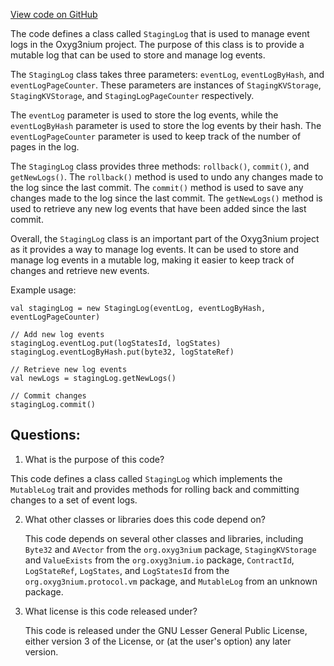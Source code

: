 [View code on GitHub](https://github.com/oxyg3nium/oxyg3nium/protocol/src/main/scala/org/oxyg3nium/protocol/vm/event/StagingLog.scala)

The code defines a class called `StagingLog` that is used to manage event logs in the Oxyg3nium project. The purpose of this class is to provide a mutable log that can be used to store and manage log events. 

The `StagingLog` class takes three parameters: `eventLog`, `eventLogByHash`, and `eventLogPageCounter`. These parameters are instances of `StagingKVStorage`, `StagingKVStorage`, and `StagingLogPageCounter` respectively. 

The `eventLog` parameter is used to store the log events, while the `eventLogByHash` parameter is used to store the log events by their hash. The `eventLogPageCounter` parameter is used to keep track of the number of pages in the log. 

The `StagingLog` class provides three methods: `rollback()`, `commit()`, and `getNewLogs()`. The `rollback()` method is used to undo any changes made to the log since the last commit. The `commit()` method is used to save any changes made to the log since the last commit. The `getNewLogs()` method is used to retrieve any new log events that have been added since the last commit. 

Overall, the `StagingLog` class is an important part of the Oxyg3nium project as it provides a way to manage log events. It can be used to store and manage log events in a mutable log, making it easier to keep track of changes and retrieve new events. 

Example usage:

```
val stagingLog = new StagingLog(eventLog, eventLogByHash, eventLogPageCounter)

// Add new log events
stagingLog.eventLog.put(logStatesId, logStates)
stagingLog.eventLogByHash.put(byte32, logStateRef)

// Retrieve new log events
val newLogs = stagingLog.getNewLogs()

// Commit changes
stagingLog.commit()
```
## Questions: 
 1. What is the purpose of this code?
   
   This code defines a class called `StagingLog` which implements the `MutableLog` trait and provides methods for rolling back and committing changes to a set of event logs.

2. What other classes or libraries does this code depend on?
   
   This code depends on several other classes and libraries, including `Byte32` and `AVector` from the `org.oxyg3nium` package, `StagingKVStorage` and `ValueExists` from the `org.oxyg3nium.io` package, `ContractId`, `LogStateRef`, `LogStates`, and `LogStatesId` from the `org.oxyg3nium.protocol.vm` package, and `MutableLog` from an unknown package.

3. What license is this code released under?
   
   This code is released under the GNU Lesser General Public License, either version 3 of the License, or (at the user's option) any later version.